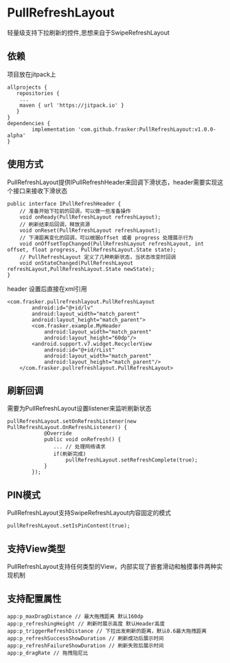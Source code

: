 # PullRefreshLayout
轻量级支持下拉刷新的控件,思想来自于SwipeRefreshLayout
## 依赖
项目放在jitpack上

```
allprojects {
   repositories {
	...
	maven { url 'https://jitpack.io' }
   }
}
dependencies {
        implementation 'com.github.frasker:PullRefreshLayout:v1.0.0-alpha'
}
```
## 使用方式
PullRefreshLayout提供IPullRefreshHeader来回调下滑状态，header需要实现这个接口来接收下滑状态
```
public interface IPullRefreshHeader {
    // 准备开始下拉前的回调，可以做一些准备操作
    void onReady(PullRefreshLayout refreshLayout);
    // 刷新结束后回调，释放资源
    void onReset(PullRefreshLayout refreshLayout);
    // 下滑距离变化的回调，可以根据offset 或者 progress 处理展示行为
    void onOffsetTopChanged(PullRefreshLayout refreshLayout, int offset, float progress, PullRefreshLayout.State state);
    // PullRefreshLayout 定义了几种刷新状态，当状态改变时回调
    void onStateChanged(PullRefreshLayout refreshLayout,PullRefreshLayout.State newState);
}
```
header 设置后直接在xml引用
```
<com.frasker.pullrefreshlayout.PullRefreshLayout
        android:id="@+id/lv"
        android:layout_width="match_parent"
        android:layout_height="match_parent">
        <com.frasker.example.MyHeader
            android:layout_width="match_parent"
            android:layout_height="60dp"/>
        <android.support.v7.widget.RecyclerView
            android:id="@+id/rList"
            android:layout_width="match_parent"
            android:layout_height="match_parent"/>
    </com.frasker.pullrefreshlayout.PullRefreshLayout>
```
## 刷新回调
需要为PullRefreshLayout设置listener来监听刷新状态
```
pullRefreshLayout.setOnRefreshListener(new PullRefreshLayout.OnRefreshListener() {
            @Override
            public void onRefresh() {
               ... // 处理网络请求
               if(刷新完成)
                   pullRefreshLayout.setRefreshComplete(true);
            }
        });
```
## PIN模式
PullRefreshLayout支持SwipeRefreshLayout内容固定的模式
```
pullRefreshLayout.setIsPinContent(true);
```
## 支持View类型
PullRefreshLayout支持任何类型的View，内部实现了嵌套滑动和触摸事件两种实现机制
## 支持配置属性
```
app:p_maxDragDistance // 最大拖拽距离 默认160dp
app:p_refreshingHeight // 刷新时展示高度 默认Header高度
app:p_triggerRefreshDistance // 下拉出发刷新的距离，默认0.6最大拖拽距离
app:p_refreshSuccessShowDuration // 刷新成功后展示时间
app:p_refreshFailureShowDuration // 刷新失败后展示时间
app:p_dragRate // 拖拽阻尼比
```
